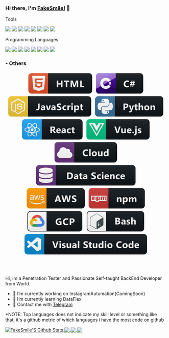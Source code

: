 ### Hi there, I'm [FakeSmile!](https://fakesmileux.github.io/OldWebsiteTemplate) 👋

Tools

![](https://img.shields.io/badge/Tool-VisualStudioCode-informational?style=flat&logo=<TOOL>&logoColor=white&color=ff2300)
![](https://img.shields.io/badge/Tool-SqlLite-informational?style=flat&logo=<TOOL>&logoColor=white&color=ff2300)
![](https://img.shields.io/badge/Tool-Vim-informational?style=flat&logo=<TOOL>&logoColor=white&color=ff2300)
![](https://img.shields.io/badge/Tool-AndroidStudio-informational?style=flat&logo=<TOOL>&logoColor=white&color=ff2300)
![](https://img.shields.io/badge/Tool-PyCharm-informational?style=flat&logo=<TOOL>&logoColor=white&color=ff2300)
![](https://img.shields.io/badge/Tool-GitBash-informational?style=flat&logo=<TOOL>&logoColor=white&color=ff2300)
![](https://img.shields.io/badge/Tool-Terminal-informational?style=flat&logo=<TOOL>&logoColor=white&color=ff2300)
![](https://img.shields.io/badge/Tool-FirefoxDevEdition-informational?style=flat&logo=<TOOL>&logoColor=white&color=ff2300)

Programming Languages

![](https://img.shields.io/badge/Language-Python-informational?style=flat&logo=<LANGUAGE>&logoColor=white&color=2EB616)
![](https://img.shields.io/badge/Language-C++-informational?style=flat&logo=<LANGUAGE>&logoColor=white&color=2EB616) 
![](https://img.shields.io/badge/Language-Css-informational?style=flat&logo=<LANGUAGE>&logoColor=white&color=2EB616) 
![](https://img.shields.io/badge/Language-Html-informational?style=flat&logo=<LANGUAGE>&logoColor=white&color=2EB616) 
![](https://img.shields.io/badge/Language-Php-informational?style=flat&logo=<LANGUAGE>&logoColor=white&color=2EB616)
![](https://img.shields.io/badge/Language-Java-informational?style=flat&logo=<LANGUAGE>&logoColor=white&color=2EB616)
![](https://img.shields.io/badge/Language-JavaScript-informational?style=flat&logo=<LANGUAGE>&logoColor=white&color=2EB616)
![](https://img.shields.io/badge/Language-Yaml-informational?style=flat&logo=<LANGUAGE>&logoColor=white&color=2EB616)

### - Others

<p align="center">
  <img src="https://raw.githubusercontent.com/8bithemant/8bithemant/master/svg/dev/languages/html.svg" alt="html" style="vertical-align:top; margin:4px">    
  <img src="https://raw.githubusercontent.com/8bithemant/8bithemant/master/svg/dev/languages/csharp.svg" alt="csharp" style="vertical-align:top; margin:4px">
  <img src="https://raw.githubusercontent.com/8bithemant/8bithemant/master/svg/dev/languages/js.svg" alt="js" style="vertical-align:top; margin:4px">
  <img src="https://raw.githubusercontent.com/8bithemant/8bithemant/master/svg/dev/languages/python.svg" alt="python" style="vertical-align:top; margin:4px">
  <img src="https://raw.githubusercontent.com/8bithemant/8bithemant/master/svg/dev/frameworks/react.svg" alt="react" style="vertical-align:top; margin:4px">
  <img src="https://raw.githubusercontent.com/8bithemant/8bithemant/master/svg/dev/frameworks/vue.svg" alt="vue" style="vertical-align:top; margin:4px">
  <img src="https://raw.githubusercontent.com/8bithemant/8bithemant/master/svg/dev/misc/cloud.svg" alt="cloud" style="vertical-align:top; margin:4px">
  <img src="https://raw.githubusercontent.com/8bithemant/8bithemant/master/svg/dev/misc/datascience.svg" alt="datascience" style="vertical-align:top; margin:4px">
  <img src="https://raw.githubusercontent.com/8bithemant/8bithemant/master/svg/dev/services/aws.svg" alt="aws" style="vertical-align:top; margin:4px">
  <img src="https://raw.githubusercontent.com/8bithemant/8bithemant/master/svg/dev/services/npm.svg" alt="npm" style="vertical-align:top; margin:4px">
  <img src="https://raw.githubusercontent.com/8bithemant/8bithemant/master/svg/dev/services/gcp.svg" alt="gcp" style="vertical-align:top; margin:4px">
  <img src="https://raw.githubusercontent.com/8bithemant/8bithemant/master/svg/dev/tools/bash.svg" alt="bash" style="vertical-align:top; margin:4px">
  <img src="https://raw.githubusercontent.com/8bithemant/8bithemant/master/svg/dev/tools/visualstudio_code.svg" alt="vscode" style="vertical-align:top; margin:4px">
</p>


<br />
<br />

Hi, Im a Penetration Tester and Passionate Self-taught BackEnd Developer from World.

- 🔭 I’m currently working on InstagramAutumation(ComingSoon)
- 🌱 I’m currently learning DataFlex
- 💬 Contact me with [Telegram](https://t.me/FakeSmileUX)


*NOTE: Top languages does not indicate my skill level or something like that, it's a github metric of which languages i have the most code on github


<a href="https://fakesmileux.github.io/OldWebsiteTemplate">
  <img align="center" src="https://github-readme-stats.vercel.app/api?username=FakeSmileUX&show_icons=true&include_all_commits=true&theme=radical" alt="FakeSmile'S Github Stats" />
</a>
<a href="https://fakesmileux.github.io/OldWebsiteTemplate">
  <!-- Change the `github-readme-stats.anuraghazra1.vercel.app` to `github-readme-stats.vercel.app`  -->
  <img align="center" src="https://github-readme-stats.vercel.app/api/top-langs/?username=FakeSmileUX&layout=compact&theme=radical" />
</a>

<a href="https://github.com/FakeSmileUX/MailGenerator2FA">
  <!-- Change the `github-readme-stats.anuraghazra1.vercel.app` to `github-readme-stats.vercel.app`  -->
  <img align="center" src="https://github-readme-stats.vercel.app/api/pin/?username=FakeSmileUX&repo=MailGenerator2FA&theme=radical" />
</a>    
<a href="https://fakesmileux.github.io/ArtSite">
  <!-- Change the `github-readme-stats.anuraghazra1.vercel.app` to `github-readme-stats.vercel.app`  -->
  <img align="center" src="https://github-readme-stats.vercel.app/api/pin/?username=FakeSmileUX&repo=ArtSite&theme=radical" />
</a>

